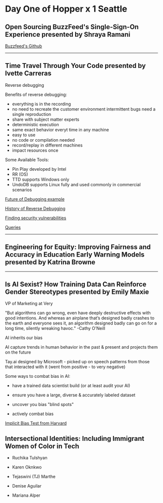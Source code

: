 # Day One of Hopper x 1 Seattle

## Open Sourcing BuzzFeed's Single-Sign-On Experience presented by Shraya Ramani 

[Buzzfeed's Github](github.com/buzzfeed/sso)

****

## Time Travel Through Your Code presented by Ivette Carreras

Reverse debugging 

Benefits of reverse debugging:

* everything is in the recording
* no need to recreate the customer environment
intermittent bugs need a single reproduction
* share with subject matter experts
* deterministic execution
* same exact behavior everyt time in any machine
* easy to use
* no code or compilation needed
* record/replay in different machines
* impact resources once

Some Available Tools:
* Pin Play developed by Intel
* RR (OS)
* TTD supports Windows only
* UndoDB supports Linux fully and used commonly in commercial scenarios


[Future of Debugging example](aka.ms/ttdhopperx1)

[History of Reverse Debugging](
aka.ms/reversedebug-blogonhistory)

[Finding security vulnerabilities](
aka.ms/ttd-blogonsecurity)

[Queries](
aka.ms/ttd-blogonqueries)

****

## Engineering for Equity: Improving Fairness and Accuracy in Education Early Warning Models presented by Katrina Browne

****

## Is AI Sexist? How Training Data Can Reinforce Gender Stereotypes presented by Emily Maxie

VP of Marketing at Very

"But algorithms can go wrong, even have deeply destructive effects with good intentions. And whereas an airplane that’s designed badly crashes to the earth and everyone sees it, an algorithm designed badly can go on for a long time, silently wreaking havoc." -Cathy O'Neill

AI inherits our bias

AI capture trends in human behavior in the past & present and projects them on the future

Tay.ai designed by Microsoft - picked up on speech patterns from those that interacted with it (went from positive - to very negative)

 Some ways to combat bias in AI:
 * have a trained data scientist build (or at least audit your AI)
 * ensure you have a large, diverse & accurately labeled dataset
 
 * uncover you bias "blind spots"
 * actively combat bias

[Implicit Bias Test from Harvard](
 implicit.harvard.edu)

  
## Intersectional Identities: Including Immigrant Women of Color in Tech

* Ruchika Tulshyan

* Karen Oknkwo
* Tejaswini (TJ) Marthe
* Denise Aguilar
* Mariana Alper


